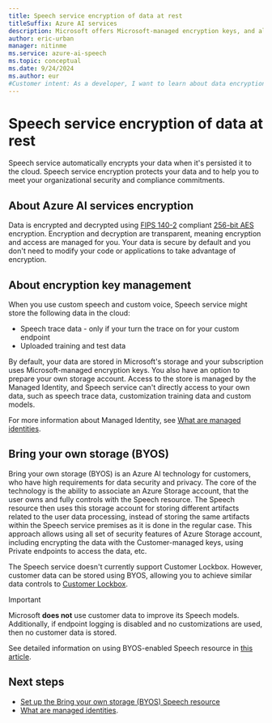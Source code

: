 ```yaml
---
title: Speech service encryption of data at rest
titleSuffix: Azure AI services
description: Microsoft offers Microsoft-managed encryption keys, and also lets you manage your Azure AI services subscriptions with your own keys, called customer-managed keys (CMK). This article covers data encryption at rest for Speech service.
author: eric-urban
manager: nitinme
ms.service: azure-ai-speech
ms.topic: conceptual
ms.date: 9/24/2024
ms.author: eur
#Customer intent: As a developer, I want to learn about data encryption at rest for Speech service.
---
```


# Speech service encryption of data at rest

Speech service automatically encrypts your data when it's persisted it to the cloud. Speech service encryption protects your data and to help you to meet your organizational security and compliance commitments.

## About Azure AI services encryption

Data is encrypted and decrypted using [FIPS 140-2](https://en.wikipedia.org/wiki/FIPS_140-2) compliant [256-bit AES](https://en.wikipedia.org/wiki/Advanced_Encryption_Standard) encryption. Encryption and decryption are transparent, meaning encryption and access are managed for you. Your data is secure by default and you don't need to modify your code or applications to take advantage of encryption.

## About encryption key management

When you use custom speech and custom voice, Speech service might store the following data in the cloud:  

* Speech trace data - only if your turn the trace on for your custom endpoint
* Uploaded training and test data

By default, your data are stored in Microsoft's storage and your subscription uses Microsoft-managed encryption keys. You also have an option to prepare your own storage account. Access to the store is managed by the Managed Identity, and Speech service can't directly access to your own data, such as speech trace data, customization training data and custom models.

For more information about Managed Identity, see [What are managed identities](/azure/active-directory/managed-identities-azure-resources/overview).

## Bring your own storage (BYOS)

Bring your own storage (BYOS) is an Azure AI technology for customers, who have high requirements for data security and privacy. The core of the technology is the ability to associate an Azure Storage account, that the user owns and fully controls with the Speech resource. The Speech resource then uses this storage account for storing different artifacts related to the user data processing, instead of storing the same artifacts within the Speech service premises as it is done in the regular case. This approach allows using all set of security features of Azure Storage account, including encrypting the data with the Customer-managed keys, using Private endpoints to access the data, etc.

The Speech service doesn't currently support Customer Lockbox. However, customer data can be stored using BYOS, allowing you to achieve similar data controls to [Customer Lockbox](/azure/security/fundamentals/customer-lockbox-overview).

> [!IMPORTANT]
> Microsoft **does not** use customer data to improve its Speech models. Additionally, if endpoint logging is disabled and no customizations are used, then no customer data is stored. 

See detailed information on using BYOS-enabled Speech resource in [this article](bring-your-own-storage-speech-resource.md).

## Next steps

* [Set up the Bring your own storage (BYOS) Speech resource](bring-your-own-storage-speech-resource.md)
* [What are managed identities](/azure/active-directory/managed-identities-azure-resources/overview).
